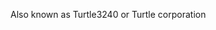 Also known as Turtle3240 or Turtle corporation
<!---
CodingTurtle2/CodingTurtle2 is a ✨ special ✨ repository because its `README.md` (this file) appears on your GitHub profile.
You can click the Preview link to take a look at your changes.
--->

